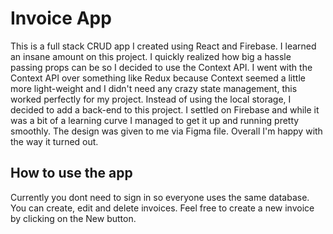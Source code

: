 <h1>Invoice App</h1>

This is a full stack CRUD app I created using React and Firebase. I learned an insane amount on this project. I quickly realized how big a hassle passing props can be so I decided to use the Context API. I went with the Context API over something like Redux because Context seemed a little more light-weight and I didn't need any crazy state management, this worked perfectly for my project. Instead of using the local storage, I decided to add a back-end to this project. I settled on Firebase and while it was a bit of a learning curve I managed to get it up and running pretty smoothly. The design was given to me via Figma file. Overall I'm happy with the way it turned out.

<h2>How to use the app</h2>
Currently you dont need to sign in so everyone uses the same database. You can create, edit and delete invoices. Feel free to create a new invoice by clicking on the New button.
